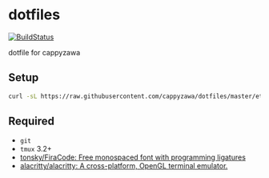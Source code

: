 # dotfiles

[![BuildStatus](https://github.com/cappyzawa/dotfiles/workflows/CI/badge.svg)](https://github.com/cappyzawa/dotfiles/actions?query=workflow%3ACI)

dotfile for cappyzawa

## Setup

```bash
curl -sL https://raw.githubusercontent.com/cappyzawa/dotfiles/master/etc/install | bash
```

## Required

* `git`
* `tmux` 3.2+
* [tonsky/FiraCode: Free monospaced font with programming ligatures](https://github.com/tonsky/FiraCode)
* [alacritty/alacritty: A cross\-platform, OpenGL terminal emulator\.](https://github.com/alacritty/alacritty)
